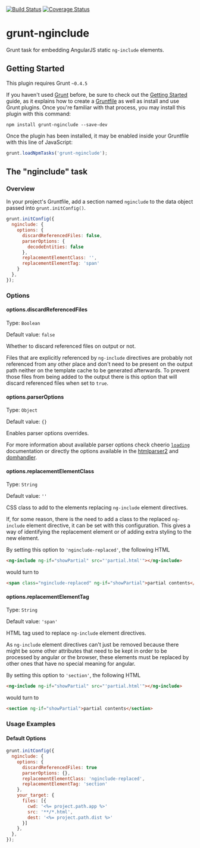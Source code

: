 [![Build Status](https://travis-ci.org/mgcrea/grunt-nginclude.svg?branch=master)](https://travis-ci.org/mgcrea/grunt-nginclude)
[![Coverage Status](https://coveralls.io/repos/github/mgcrea/grunt-nginclude/badge.svg?branch=master)](https://coveralls.io/github/mgcrea/grunt-nginclude?branch=master)
# grunt-nginclude

Grunt task for embedding AngularJS static `ng-include` elements.

## Getting Started
This plugin requires Grunt `~0.4.5`

If you haven't used [Grunt](http://gruntjs.com/) before, be sure to check out the [Getting Started](http://gruntjs.com/getting-started) guide, as it explains how to create a [Gruntfile](http://gruntjs.com/sample-gruntfile) as well as install and use Grunt plugins. Once you're familiar with that process, you may install this plugin with this command:

```shell
npm install grunt-nginclude --save-dev
```

Once the plugin has been installed, it may be enabled inside your Gruntfile with this line of JavaScript:

```js
grunt.loadNpmTasks('grunt-nginclude');
```

## The "nginclude" task

### Overview
In your project's Gruntfile, add a section named `nginclude` to the data object passed into `grunt.initConfig()`.

```js
grunt.initConfig({
  nginclude: {
    options: {
      discardReferencedFiles: false,
      parserOptions: {
        decodeEntities: false
      },
      replacementElementClass: '',
      replacementElementTag: 'span'
    }
  },
});
```

### Options

#### options.discardReferencedFiles

Type: `Boolean`

Default value: `false`

Whether to discard referenced files on output or not.

Files that are explicitly referenced by `ng-include` directives are probably
not referenced from any other place and don't need to be present on the output
path neither on the template cache to be generated afterwards. To prevent
those files from being added to the output there is this option that will
discard referenced files when set to `true`.

#### options.parserOptions

Type: `Object`

Default value: `{}`

Enables parser options overrides.

For more information about available parser options check cheerio
[`loading`](https://github.com/cheeriojs/cheerio#loading) documentation or
directly the options available in the
[htmlparser2](https://github.com/fb55/htmlparser2/wiki/Parser-options) and
[domhandler](https://github.com/fb55/DomHandler).

#### options.replacementElementClass

Type: `String`

Default value: `''`

CSS class to add to the elements replacing `ng-include` element directives.

If, for some reason, there is the need to add a class to the replaced
`ng-include` element directive, it can be set with this configuration. This
gives a way of identifying the replacement element or of adding extra
styling to the new element.

By setting this option to `'nginclude-replaced'`, the following HTML
```html
<ng-include ng-if="showPartial" src="'partial.html'"></ng-include>
```
would turn to
```html
<span class="nginclude-replaced" ng-if="showPartial">partial contents</span>
```

#### options.replacementElementTag

Type: `String`

Default value: `'span'`

HTML tag used to replace `ng-include` element directives.

As `ng-include` element directives can't just be removed because there might
be some other attributes that need to be kept in order to be processed by
angular or the browser, these elements must be replaced by other ones that
have no special meaning for angular.

By setting this option to `'section'`, the following HTML
```html
<ng-include ng-if="showPartial" src="'partial.html'"></ng-include>
```
would turn to
```html
<section ng-if="showPartial">partial contents</section>
```

### Usage Examples

#### Default Options

```js
grunt.initConfig({
  nginclude: {
    options: {
      discardReferencedFiles: true
      parserOptions: {},
      replacementElementClass: 'nginclude-replaced',
      replacementElementTag: 'section'
    },
    your_target: {
      files: [{
        cwd: '<%= project.path.app %>'
        src: '**/*.html',
        dest: '<%= project.path.dist %>'
      }]
    },
  },
});
```